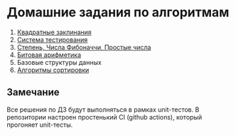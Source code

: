 # Домашние задания по алгоритмам

1. [Квадратные заклинания](./hw01/README.md)
2. [Система тестирования](./hw02/README.md)
3. [Степень, Числа Фибоначчи, Простые числа](./hw03/README.md)
4. [Битовая арифметика](./hw04/README.md)
5. Базовые структуры данных
6. [Алгоритмы сортировки](./hw06/README.md)

## Замечание

Все решения по ДЗ будут выполняться в рамках unit-тестов.
В репозитории настроен простенький CI (github actions), который прогоняет unit-тесты.
